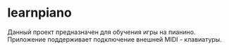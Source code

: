 # learnpiano

Данный проект предназначен для обучения игры на пианино. Приложение поддерживает подключение внешней MIDI - клавиатуры.
